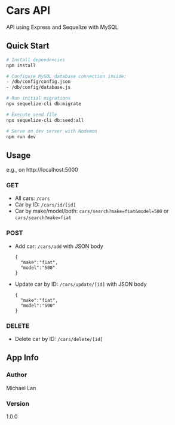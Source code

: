 # Cars API 

API using Express and Sequelize with MySQL

## Quick Start

``` bash
# Install dependencies
npm install

# Configure MySQL database connection inside:
- /db/config/config.json
- /db/config/database.js

# Run initial migrations
npx sequelize-cli db:migrate

# Execute seed file
npx sequelize-cli db:seed:all

# Serve on dev server with Nodemon
npm run dev
```

## Usage

e.g., on http://localhost:5000

### GET

- All cars: `/cars`
- Car by ID: `/cars/id/[id]`
- Car by make/model/both: `cars/search?make=fiat&model=500` or `cars/search?make=fiat`

### POST

- Add car: `/cars/add` with JSON body 
  ```
  {
    "make":"fiat",
    "model":"500"
  }
  ```
- Update car by ID: `/cars/update/[id]` with JSON body
  ```
  {
    "make":"fiat",
    "model":"500"
  }
  ```

### DELETE

- Delete car by ID: `/cars/delete/[id]`
    
## App Info

### Author

Michael Lan

### Version

1.0.0
